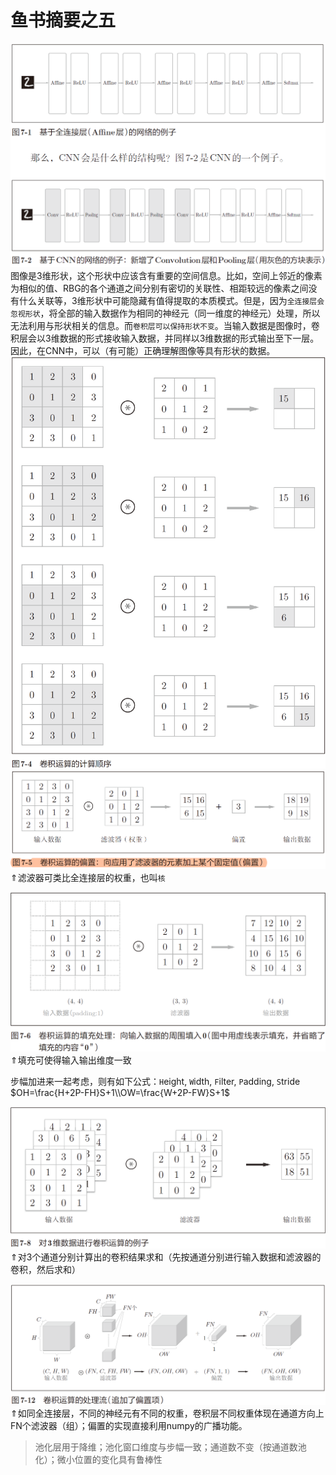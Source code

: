 # 鱼书摘要之五
![alt text](image.png)  
图像是3维形状，这个形状中应该含有重要的空间信息。比如，空间上邻近的像素为相似的值、RBG的各个通道之间分别有密切的关联性、相距较远的像素之间没有什么关联等，3维形状中可能隐藏有值得提取的本质模式。但是，因为`全连接层会忽视形状`，将全部的输入数据作为相同的神经元（同一维度的神经元）处理，所以无法利用与形状相关的信息。而`卷积层可以保持形状不变`。当输入数据是图像时，卷积层会以3维数据的形式接收输入数据，并同样以3维数据的形式输出至下一层。因此，在CNN中，可以（有可能）正确理解图像等具有形状的数据。  
![alt text](image-1.png)  
![alt text](image-2.png)  
$\Uparrow$滤波器可类比全连接层的权重，也叫`核`  

![alt text](image-3.png)
$\Uparrow$填充可使得输入输出维度一致  

步幅加进来一起考虑，则有如下公式：`H`eight, `W`idth, `F`ilter, `P`adding, `S`tride  
$OH=\frac{H+2P-FH}S+1\\OW=\frac{W+2P-FW}S+1$  

![alt text](image-4.png)  
$\Uparrow$对3个通道分别计算出的卷积结果求和（先按通道分别进行输入数据和滤波器的卷积，然后求和）  

![alt text](image-5.png)  
$\Uparrow$如同全连接层，不同的神经元有不同的权重，卷积层不同权重体现在通道方向上FN个滤波器（组）；偏置的实现直接利用numpy的广播功能。  

>池化层用于降维；池化窗口维度与步幅一致；通道数不变（按通道数池化）；微小位置的变化具有鲁棒性